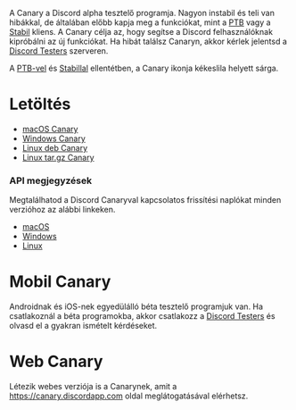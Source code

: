 <!-- TITLE: [HU] Discord Canary -->

A Canary a Discord alpha tesztelő programja. Nagyon instabil és teli van hibákkal, de általában előbb kapja meg a funkciókat, mint a [PTB](/ptb) vagy a [Stabil](/stable) kliens. A Canary célja az, hogy segítse a Discord felhasználóknak kipróbálni az új funkciókat. Ha hibát találsz Canaryn, akkor kérlek jelentsd a [Discord Testers](http://discord.gg/discord-testers) szerveren.

A [PTB-vel](/ptb) és [Stabillal](/stable) ellentétben, a Canary ikonja kékeslila helyett sárga.

# Letöltés
* [macOS Canary](https://discordapp.com/api/download/canary?platform=osx)
* [Windows Canary](https://discordapp.com/api/download/canary?platform=win)
* [Linux deb Canary](https://discordapp.com/api/download/canary?platform=linux&format=deb)
* [Linux tar.gz Canary](https://discordapp.com/api/download/canary?platform=linux&format=tar.gz)
### API megjegyzések
Megtalálhatod a Discord Canaryval kapcsolatos frissítési naplókat minden verzióhoz az alábbi linkeken.
* [macOS](https://discordapp.com/api/canary/updates?platform=osx)
* [Windows](https://discordapp.com/api/canary/updates?platform=win)
* [Linux](https://discordapp.com/api/canary/updates?platform=linux)
# Mobil Canary
Androidnak és iOS-nek egyedülálló béta tesztelő programjuk van. Ha csatlakoznál a béta programokba, akkor csatlakozz a [Discord Testers](http://discord.gg/discord-testers) és olvasd el a gyakran ismételt kérdéseket.

# Web Canary
Létezik webes verziója is a Canarynek, amit a https://canary.discordapp.com oldal meglátogatásával elérhetsz.